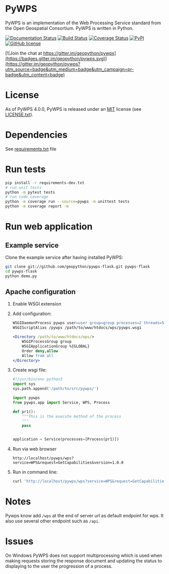 # PyWPS

PyWPS is an implementation of the Web Processing Service standard from
the Open Geospatial Consortium. PyWPS is written in Python.

[![Documentation Status](https://img.shields.io/badge/docs-latest-brightgreen.svg)](https://pywps.readthedocs.io/en/latest/?badge=latest)
[![Build Status](https://github.com/geopython/pywps/actions/workflows/main.yml/badge.svg)](https://github.com/geopython/pywps/actions/workflows/main.yml)
[![Coverage Status](https://coveralls.io/repos/github/geopython/pywps/badge.svg?branch=main)](https://coveralls.io/github/geopython/pywps?branch=main)
[![PyPI](https://img.shields.io/pypi/dm/pywps.svg)](https://pypi.org/project/pywps/)
[![GitHub license](https://img.shields.io/github/license/geopython/pywps.svg)]()

[![Join the chat at https://gitter.im/geopython/pywps](https://badges.gitter.im/geopython/pywps.svg)](https://gitter.im/geopython/pywps?utm_source=badge&utm_medium=badge&utm_campaign=pr-badge&utm_content=badge)

# License

As of PyWPS 4.0.0, PyWPS is released under an
[MIT](https://en.wikipedia.org/wiki/MIT_License) license
(see [LICENSE.txt](LICENSE.txt)).

# Dependencies

See [requirements.txt](requirements.txt) file

# Run tests

```bash
pip install -r requirements-dev.txt
# run unit tests
python -m pytest tests
# run code coverage
python -m coverage run --source=pywps -m unittest tests
python -m coverage report -m
```

# Run web application

## Example service

Clone the example service after having installed PyWPS:

```bash
git clone git://github.com/geopython/pywps-flask.git pywps-flask
cd pywps-flask
python demo.py
```

## Apache configuration

1. Enable WSGI extension

2. Add configuration:

    ```apache
    WSGIDaemonProcess pywps user=user group=group processes=2 threads=5
    WSGIScriptAlias /pywps /path/to/www/htdocs/wps/pywps.wsgi

    <Directory /path/to/www/htdocs/wps/>
        WSGIProcessGroup group
        WSGIApplicationGroup %{GLOBAL}
        Order deny,allow
        Allow from all
    </Directory>
    ```

3. Create wsgi file:

    ```python
    #!/usr/bin/env python3
    import sys
    sys.path.append('/path/to/src/pywps/')

    import pywps
    from pywps.app import Service, WPS, Process

    def pr1():
        """This is the execute method of the process
        """
        pass


    application = Service(processes=[Process(pr1)])
    ```

4. Run via web browser

    `http://localhost/pywps/wps?service=WPS&request=GetCapabilities&version=1.0.0`

5. Run in command line:

    ```bash
    curl 'http://localhost/pywps/wps?service=WPS&request=GetCapabilities&version=1.0.0'
    ```

# Notes

Pywps know add `/wps` at the end of server url as default endpoint for wps. It also use several other endpoint such as `/api`.

# Issues

On Windows PyWPS does not support multiprocessing which is used when making
requests storing the response document and updating the status to displaying
to the user the progression of a process.
